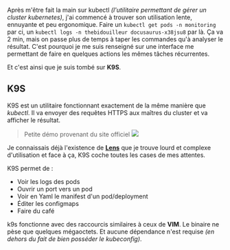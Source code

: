 Après m'être fait la main sur kubectl *(l'utilitaire permettant de gérer un cluster kubernetes)*, j'ai commencé à trouver son utilisation lente, ennuyante et peu ergonomique. 
Faire un `kubectl get pods -n monitoring` par ci, un  `kubectl logs -n thebidouilleur docusaurus-x38jsu8` par là. Ça va 2 min, mais on passe plus de temps à taper les commandes qu'à analyser le résultat.
C'est pourquoi je me suis renseigné sur une interface me permettant de faire en quelques actions les mêmes tâches récurrentes. 

Et c'est ainsi que je suis tombé sur **K9S**.
## K9S

K9S est un utilitaire fonctionnant exactement de la même manière que *kubectl*. Il va envoyer des requêtes HTTPS aux maîtres du cluster et va afficher le résultat. 

> Petite démo provenant du site officiel 
<a href="https://asciinema.org/a/305944" target="_blank"><img src="https://asciinema.org/a/305944.svg" /></a>

Je connaissais déjà l'existence de **[Lens](https://k8slens.dev/)** que je trouve lourd et complexe d'utilisation et face à ça, K9S coche toutes les cases de mes attentes. 

K9S permet de : 
- Voir les logs des pods
- Ouvrir un port vers un pod 
- Voir en Yaml le manifest d'un pod/deployment
- Éditer les configmaps
- Faire du café

k9s fonctionne avec des raccourcis similaires à ceux de **VIM**. Le binaire ne pèse que quelques mégaoctets. Et aucune dépendance n'est requise *(en dehors du fait de bien posséder le kubeconfig)*. 

